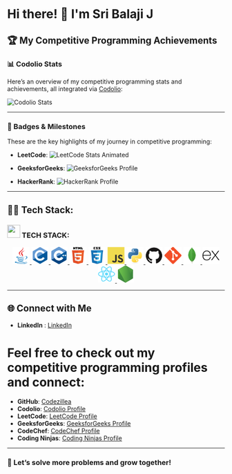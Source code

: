 # Hi there! 👋 I'm Sri Balaji J

## 🏆 My Competitive Programming Achievements

### 📊 Codolio Stats
Here’s an overview of my competitive programming stats and achievements, all integrated via [Codolio](https://codolio.com):

![Codolio Stats](https://codolio.com/api/profile-stats/@balaji@_17?theme=dark&style=card)

---

### 🥇 Badges & Milestones
These are the key highlights of my journey in competitive programming:

- **LeetCode**:
  ![LeetCode Stats Animated](https://leetcode-badge-showcase.vercel.app/api?username=Balaji_06&theme=dark&border=border&animated=true)

- **GeeksforGeeks**:
  ![GeeksforGeeks Profile](https://img.shields.io/badge/GeeksforGeeks-Profile-green?style=for-the-badge&logo=geeksforgeeks&logoColor=white)

- **HackerRank**:
  ![HackerRank Profile](https://img.shields.io/badge/HackerRank-Badge-2EC866?style=for-the-badge&logo=hackerrank&logoColor=white)

---

## 🧑‍💻 Tech Stack:

<h3 align="left"><img src="https://media.giphy.com/media/ksE9feSa2b4V2GYwY4/giphy.gif" height="30" width ="30"> TECH STACK: </h3>
<p align="center"> 
    <a href="https://www.java.com" target="_blank" rel="noreferrer"> 
        <img src="https://raw.githubusercontent.com/devicons/devicon/master/icons/java/java-original.svg" alt="java" width="40" height="40"/> 
    </a> 
    <a href="https://www.cprogramming.com/" target="_blank" rel="noreferrer"> 
        <img src="https://raw.githubusercontent.com/devicons/devicon/master/icons/c/c-original.svg" alt="c" width="40" height="40"/> 
    </a> 
    <a href="https://www.w3schools.com/cpp/" target="_blank" rel="noreferrer"> 
        <img src="https://raw.githubusercontent.com/devicons/devicon/master/icons/cplusplus/cplusplus-original.svg" alt="cplusplus" width="40" height="40"/> 
    </a>
    <a href="https://www.w3.org/html/" target="_blank" rel="noreferrer"> 
        <img src="https://raw.githubusercontent.com/devicons/devicon/master/icons/html5/html5-original-wordmark.svg" alt="html5" width="40" height="40"/> 
    </a>
    <a href="https://www.w3schools.com/css/" target="_blank" rel="noreferrer"> 
        <img src="https://raw.githubusercontent.com/devicons/devicon/master/icons/css3/css3-original-wordmark.svg" alt="css3" width="40" height="40"/> 
    </a>
    <a href="https://developer.mozilla.org/en-US/docs/Web/JavaScript" target="_blank" rel="noreferrer"> 
        <img src="https://raw.githubusercontent.com/devicons/devicon/master/icons/javascript/javascript-original.svg" alt="javascript" width="40" height="40"/> 
    </a> 
    <a href="https://www.python.org" target="_blank" rel="noreferrer"> 
        <img src="https://raw.githubusercontent.com/devicons/devicon/master/icons/python/python-original.svg" alt="python" width="40" height="40"/> 
    </a> 
    <a href="https://github.com" target="_blank" rel="noreferrer"> 
        <img src="https://raw.githubusercontent.com/devicons/devicon/master/icons/github/github-original.svg" alt="github" width="40" height="40"/>
    </a>
    <a href="https://git-scm.com/" target="_blank" rel="noreferrer"> 
        <img src="https://raw.githubusercontent.com/devicons/devicon/master/icons/git/git-original.svg" alt="git" width="40" height="40"/>
    </a>
    <a href="https://www.mongodb.com/" target="_blank" rel="noreferrer"> 
        <img src="https://raw.githubusercontent.com/devicons/devicon/master/icons/mongodb/mongodb-original.svg" alt="mongodb" width="40" height="40"/>
    </a>
    <a href="https://expressjs.com/" target="_blank" rel="noreferrer"> 
        <img src="https://raw.githubusercontent.com/devicons/devicon/master/icons/express/express-original.svg" alt="express" width="40" height="40"/>
    </a>
    <a href="https://react.dev/" target="_blank" rel="noreferrer"> 
        <img src="https://raw.githubusercontent.com/devicons/devicon/master/icons/react/react-original.svg" alt="react" width="40" height="40"/>
    </a>
    <a href="https://www.nodejs.org/" target="_blank" rel="noreferrer"> 
        <img src="https://raw.githubusercontent.com/devicons/devicon/master/icons/nodejs/nodejs-original.svg" alt="nodejs" width="40" height="40"/>
    </a>
</p>

---

## 🌐 Connect with Me
- **LinkedIn** : [LinkedIn](https://www.linkedin.com/in/sri-balaji-j-710502259)
# Feel free to check out my competitive programming profiles and connect:

- **GitHub**: [Codezillea](https://github.com/Balaji208)
- **Codolio**: [Codolio Profile](https://codolio.com/@balaji@_17)
- **LeetCode**: [LeetCode Profile](https://leetcode.com/Balaji_06)
- **GeeksforGeeks**: [GeeksforGeeks Profile](https://auth.geeksforgeeks.org/user/balajijayakumar777/)
- **CodeChef**: [CodeChef Profile](https://codechef.com/users/balaji614)
- **Coding Ninjas**: [Coding Ninjas Profile](https://www.naukri.com/code360/profile/b3b8d5dd-6ede-4c92-a12d-a98f601d3128)

---

### 💬 Let’s solve more problems and grow together!
